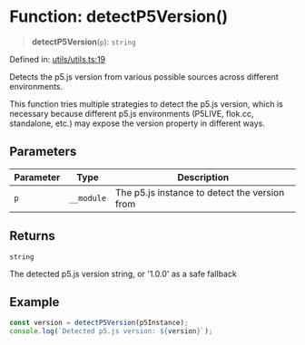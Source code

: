 # Function: detectP5Version()

> **detectP5Version**(`p`): `string`

Defined in: [utils/utils.ts:19](https://github.com/humanbydefinition/p5.asciify/blob/c490e4c082a59f4e6823b1b6390d5dc7162b2aff/src/lib/utils/utils.ts#L19)

Detects the p5.js version from various possible sources across different environments.

This function tries multiple strategies to detect the p5.js version, which is necessary
because different p5.js environments (P5LIVE, flok.cc, standalone, etc.) may expose
the version property in different ways.

## Parameters

| Parameter | Type       | Description                                   |
| --------- | ---------- | --------------------------------------------- |
| `p`       | `__module` | The p5.js instance to detect the version from |

## Returns

`string`

The detected p5.js version string, or '1.0.0' as a safe fallback

## Example

```typescript
const version = detectP5Version(p5Instance);
console.log(`Detected p5.js version: ${version}`);
```
